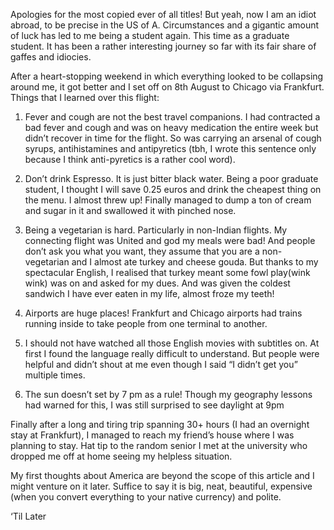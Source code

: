Apologies for the most copied ever of all titles! But yeah, now I am an idiot abroad, to be precise in the US of A. Circumstances and a 
gigantic amount of luck has led to me being a student again. This time as a graduate student. It has been a rather interesting journey so 
far with its fair share of gaffes and idiocies.

After a heart-stopping weekend in which everything looked to be collapsing around me, it got better and I set off on 8th August to Chicago
via Frankfurt. Things that I learned over this flight:

1. Fever and cough are not the best travel companions. I had contracted a bad fever and cough and was on heavy medication the entire week
but didn’t recover in time for the flight. So was carrying an arsenal of cough syrups, antihistamines and antipyretics (tbh, I wrote this
sentence only because I think anti-pyretics is a rather cool word).

2. Don’t drink Espresso. It is just bitter black water. Being a poor graduate student, I thought I will save 0.25 euros and drink the 
cheapest thing on the menu. I almost threw up! Finally managed to dump a ton of cream and sugar in it and swallowed it with pinched nose.

3. Being a vegetarian is hard. Particularly in non-Indian flights. My connecting flight was United and god my meals were bad! And people 
don’t ask you what you want, they assume that you are a non-vegetarian and I almost ate turkey and cheese gouda. But thanks to my 
spectacular English, I realised that turkey meant some fowl play(wink wink) was on and asked for my dues. And was given the coldest 
sandwich I have ever eaten in my life, almost froze my teeth!

4. Airports are huge places! Frankfurt and Chicago airports had trains running inside to take people from one terminal to another.

5. I should not have watched all those English movies with subtitles on. At first I found the language really difficult to understand. 
But people were helpful and didn’t shout at me even though I said “I didn’t get you” multiple times.

6. The sun doesn’t set by 7 pm as a rule! Though my geography lessons had warned for this, I was still surprised to see daylight at 9pm

Finally after a long and tiring trip spanning 30+ hours (I had an overnight stay at Frankfurt), I managed to reach my friend’s house where
I was planning to stay. Hat tip to the random senior I met at the university who dropped me off at home seeing my helpless situation.

My first thoughts about America are beyond the scope of this article and I might venture on it later. Suffice to say it is big, neat, 
beautiful, expensive (when you convert everything to your native currency) and polite.

‘Til Later